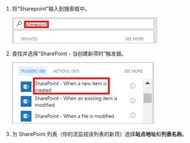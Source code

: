 1. 将“Sharepoint”输入到搜索框中。
   
    ![搜索 Sharepoint 触发器](media/modern-approvals/search-for-sharepoint.png)
2. 查找并选择“SharePoint - 当创建新项时”触发器。
   
    ![选择 Sharepoint 触发器](media/modern-approvals/select-sharepoint-new-item.png)
3. 为 SharePoint 列表（你的流监视该列表的新项）选择**站点地址**和**列表名称**。

